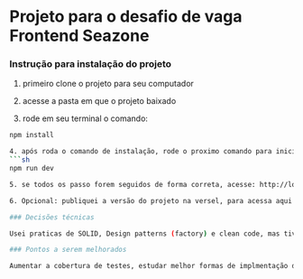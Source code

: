 # Projeto para o desafio de vaga Frontend Seazone

### Instrução para instalação do projeto

1. primeiro clone o projeto para seu computador

2. acesse a pasta em que o projeto baixado

3. rode em seu terminal o comando:
```sh
npm install

4. após roda o comando de instalação, rode o proximo comando para inicializar o projeto:
```sh
npm run dev

5. se todos os passo forem seguidos de forma correta, acesse: http://localhost:3000/

6. Opcional: publiquei a versão do projeto na versel, para acessa aqui esta o link: https://desafio-seazone.vercel.app/ .

### Decisões técnicas

Usei praticas de SOLID, Design patterns (factory) e clean code, mas tive que adaptar a estrutura, pois usei o App Route do NextJs, tomei a decisão de usar modules e shared com base na minha ultima experiencia para escabilidade e organização, por decisão escolhi Shadcn-ui com Tailwind CSS, pois tem melhor integração com Next, usando Shadcn-ui que usa em seu core os elementos primitivos do Radix, tive a liberdade para fazer BFF para fazer acesso ao link dos dados e trata-los e transformar os dados para melhor uso no frontend, além do fator segurança que pode ser escondido links de acesso do back para servidor do Next.

### Pontos a serem melhorados

Aumentar a cobertura de testes, estudar melhor formas de implmentação do clean code, Trabalhar sistema de cache para que o server do Next use menos consumo de requisição, design melhor, melhorar implementação de SEO no projeto e fazer melhorias para padronizar o codigo usando o ESlint. 